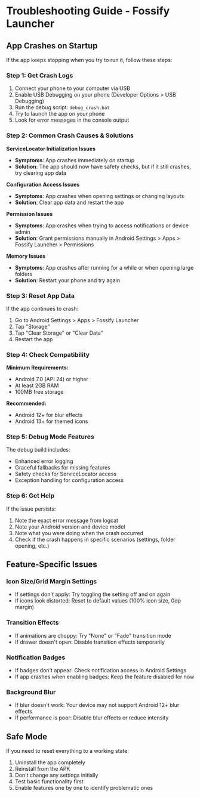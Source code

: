 # Troubleshooting Guide - Fossify Launcher

## App Crashes on Startup

If the app keeps stopping when you try to run it, follow these steps:

### Step 1: Get Crash Logs
1. Connect your phone to your computer via USB
2. Enable USB Debugging on your phone (Developer Options > USB Debugging)
3. Run the debug script: `debug_crash.bat`
4. Try to launch the app on your phone
5. Look for error messages in the console output

### Step 2: Common Crash Causes & Solutions

**ServiceLocator Initialization Issues**
- **Symptoms**: App crashes immediately on startup
- **Solution**: The app should now have safety checks, but if it still crashes, try clearing app data

**Configuration Access Issues**  
- **Symptoms**: App crashes when opening settings or changing layouts
- **Solution**: Clear app data and restart the app

**Permission Issues**
- **Symptoms**: App crashes when trying to access notifications or device admin
- **Solution**: Grant permissions manually in Android Settings > Apps > Fossify Launcher > Permissions

**Memory Issues**
- **Symptoms**: App crashes after running for a while or when opening large folders
- **Solution**: Restart your phone and try again

### Step 3: Reset App Data
If the app continues to crash:
1. Go to Android Settings > Apps > Fossify Launcher
2. Tap "Storage"
3. Tap "Clear Storage" or "Clear Data"
4. Restart the app

### Step 4: Check Compatibility
**Minimum Requirements:**
- Android 7.0 (API 24) or higher
- At least 2GB RAM
- 100MB free storage

**Recommended:**
- Android 12+ for blur effects
- Android 13+ for themed icons

### Step 5: Debug Mode Features
The debug build includes:
- Enhanced error logging
- Graceful fallbacks for missing features
- Safety checks for ServiceLocator access
- Exception handling for configuration access

### Step 6: Get Help
If the issue persists:
1. Note the exact error message from logcat
2. Note your Android version and device model
3. Note what you were doing when the crash occurred
4. Check if the crash happens in specific scenarios (settings, folder opening, etc.)

## Feature-Specific Issues

### Icon Size/Grid Margin Settings
- If settings don't apply: Try toggling the setting off and on again
- If icons look distorted: Reset to default values (100% icon size, 0dp margin)

### Transition Effects
- If animations are choppy: Try "None" or "Fade" transition mode
- If drawer doesn't open: Disable transition effects temporarily

### Notification Badges
- If badges don't appear: Check notification access in Android Settings
- If app crashes when enabling badges: Keep the feature disabled for now

### Background Blur
- If blur doesn't work: Your device may not support Android 12+ blur effects
- If performance is poor: Disable blur effects or reduce intensity

## Safe Mode
If you need to reset everything to a working state:
1. Uninstall the app completely
2. Reinstall from the APK
3. Don't change any settings initially
4. Test basic functionality first
5. Enable features one by one to identify problematic ones
